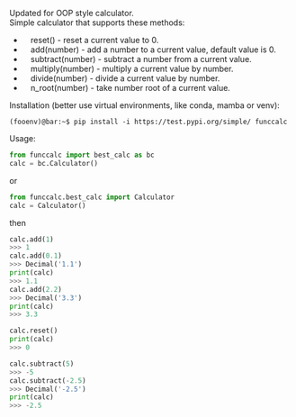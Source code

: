 Updated for OOP style calculator.
<br />
Simple calculator that supports these methods:
* &emsp;reset() - reset a current value to 0.
* &emsp;add(number) - add a number to a current value, default value is 0.
* &emsp;subtract(number) - subtract a number from a current value.
* &emsp;multiply(number) - multiply a current value by number.
* &emsp;divide(number) - divide a current value by number.
* &emsp;n_root(number) - take number root of a current value.

Installation (better use virtual environments, like conda, mamba or venv):
<br />
```console
(fooenv)@bar:~$ pip install -i https://test.pypi.org/simple/ funccalc
```
Usage:
<br />
```python
from funccalc import best_calc as bc
calc = bc.Calculator()
```
or
```python
from funccalc.best_calc import Calculator
calc = Calculator()
```
then
```python
calc.add(1)
>>> 1
calc.add(0.1)
>>> Decimal('1.1')
print(calc)
>>> 1.1
calc.add(2.2)
>>> Decimal('3.3')
print(calc)
>>> 3.3

calc.reset()
print(calc)
>>> 0

calc.subtract(5)
>>> -5
calc.subtract(-2.5)
>>> Decimal('-2.5')
print(calc)
>>> -2.5
```